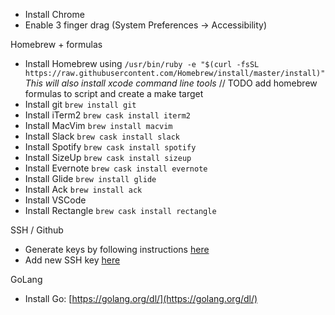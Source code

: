 - Install Chrome
- Enable 3 finger drag (System Preferences -> Accessibility)

Homebrew + formulas
- Install Homebrew using `/usr/bin/ruby -e "$(curl -fsSL https://raw.githubusercontent.com/Homebrew/install/master/install)"` *This will also install xcode command line tools*
// TODO add homebrew formulas to script and create a make target
- Install git `brew install git`
- Install iTerm2 `brew cask install iterm2`
- Install MacVim `brew install macvim`
- Install Slack `brew cask install slack`
- Install Spotify `brew cask install spotify`
- Install SizeUp `brew cask install sizeup`
- Install Evernote `brew cask install evernote`
- Install Glide `brew install glide`
- Install Ack `brew install ack`
- Install VSCode
- Install Rectangle `brew cask install rectangle`

SSH / Github
- Generate keys by following instructions [here](https://help.github.com/articles/generating-a-new-ssh-key-and-adding-it-to-the-ssh-agent/)
- Add new SSH key [here](https://github.com/settings/keys)

GoLang
- Install Go: [https://golang.org/dl/](https://golang.org/dl/)
